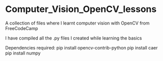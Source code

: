 # Computer_Vision_OpenCV_lessons
A collection of files where I learnt computer vision with OpenCV from FreeCodeCamp

I have compiled all the .py files I created while learning the basics

Dependencies required:
pip install opencv-contrib-python
pip install caer
pip install numpy


